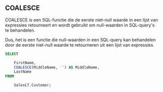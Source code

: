 ## COALESCE

COALESCE is een SQL-functie die de eerste niet-null waarde in een lijst van expressies retourneert en wordt gebruikt om null-waarden in SQL-query's te behandelen.

Dus, het is een functie die null-waarden in een SQL-query kan behandelen door de eerste niet-null waarde te retourneren uit een lijst van expressies.

```sql
SELECT

    FirstName,
    COALESCE(MiddleName, '') AS MiddleName,
    LastName
FROM

    SalesLT.Customer;
```

